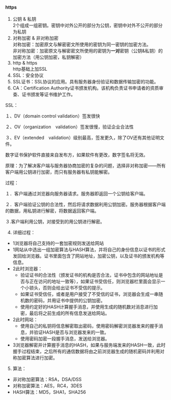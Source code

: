 #### https

1. 公钥 & 私钥   
   2个组成一组密钥。密钥中对外公开的部分为公钥，密钥中对外不公开的部分为私钥 
2. 对称加密 & 非对称加密   
   对称加密：加密原文与解密密文所使用的密钥为同一密钥的加密方法。    
   非对称加密：加密原文与解密密文所使用的密钥为**一对**密钥（公钥&私钥）的加密方法（用公钥加密，私钥解密）   
3. http & https     
   http基础上加SSL   
4. SSL：安全协议
5. SSL证书：SSL协议的应用。具有服务器身份验证和数据传输加密的功能。   
6. CA：Certification Authority证书颁发机构。该机构负责证书申请者的资质审查、证书颁发等证书维护工作。

SSL：

１、DV（domain control validation）签发很快

２、OV（organization　validation）签发很慢，验证企业合法性

３、EV（extended　validation）级别最高，签发更久，除了OV还有其他证明文件。　　　　　

数字证书保护软件直接来自发布方，如果软件有更改，数字签名将无效。

原理：为了解决客户端与服务器协商加密的复杂的问题，选择非对称加密——所有客户端用公钥进行加密，而只有服务器有私钥能解密。

过程：

１．客户端通过浏览器向服务器请求。服务器即返回一个公钥给客户端。

２．客户端验证公钥的合法性，然后将请求数据利用公钥加密。服务器根据客户端的数据，用私钥进行解密，将数据返回客户端。

３.客户端利用公钥，对接受到的用公钥进行解密。

4. 详细过程：
- 1浏览器将自己支持的一套加密规则发送给网站
- 1网站从中选出一组加密算法与HASH算法，并将自己的身份信息以证书的形式发回给浏览器。证书里面包含了网站地址，加密公钥，以及证书的颁发机构等信息。 
- 2此时浏览器：
   - 验证证书的合法性（颁发证书的机构是否合法，证书中包含的网站地址是否与正在访问的地址一致等），如果证书受信任，则浏览器栏里面会显示一个小锁头，否则会给出证书不受信的提示。 
   - 如果证书受信任，或者是用户接受了不受信的证书，浏览器会生成一串随机数的密码，并用证书中提供的公钥加密。 
   - 使用约定好的HASH计算握手消息，并使用生成的随机数对消息进行加密，最后将之前生成的所有信息发送给网站。 
- 2此时网站：
   - 使用自己的私钥将信息解密取出密码，使用密码解密浏览器发来的握手消息，并验证HASH是否与浏览器发来的一致。 
   - 使用密码加密一段握手消息，发送给浏览器。 
- 3浏览器解密并计算握手消息的HASH，如果与服务端发来的HASH一致，此时握手过程结束，之后所有的通信数据将由之前浏览器生成的随机密码并利用对称加密算法进行加密。 
5. 算法： 
- 非对称加密算法：RSA，DSA/DSS 
- 对称加密算法：AES，RC4，3DES 
- HASH算法：MD5，SHA1，SHA256



